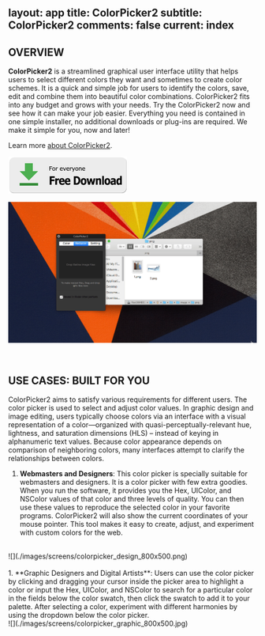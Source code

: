 layout: app
title: ColorPicker2
subtitle: ColorPicker2
comments: false
current: index
---


## OVERVIEW


**ColorPicker2** is a streamlined graphical user interface utility that helps users to select different colors they want and sometimes to create color schemes. It is a quick and simple job for users to identify the colors, save, edit and combine them into beautiful color combinations. ColorPicker2 fits into any budget and grows with your needs. Try the ColorPicker2 now and see how it can make your job easier. Everything you need is contained in one simple installer, no additional downloads or plug-ins are required. We make it simple for you, now and later!

Learn more [about ColorPicker2](./features.html).

[![](../../../asset/images/free-download.png)](./download.html)


![](./images/screens/colopicker_interview.gif)

<br>

## USE CASES: BUILT FOR YOU
 ColorPicker2 aims to satisfy various requirements for different users. The color picker is used to select and adjust color values. In graphic design and image editing, users typically choose colors via an interface with a visual representation of a color—organized with quasi-perceptually-relevant hue, lightness, and saturation dimensions (HLS) – instead of keying in alphanumeric text values. Because color appearance depends on comparison of neighboring colors, many interfaces attempt to clarify the relationships between colors.

1. **Webmasters and Designers**: This color picker is specially suitable for webmasters and designers. It is a color picker with few extra goodies. When you run the software, it provides you the Hex, UIColor, and NSColor values of that color and three levels of quality. You can then use these values to reproduce the selected color in your favorite programs. ColorPicker2 will also show the current coordinates of your mouse pointer. This tool makes it easy to create, adjust, and experiment with custom colors for the web.
<br>
![](./images/screens/colorpicker_design_800x500.png)
<br>
<br>
1. **Graphic Designers and Digital Artists**: Users can use the color picker by clicking and dragging your cursor inside the picker area to highlight a color or input the Hex, UIColor, and NSColor to search for a particular color in the fields below the color swatch, then click the swatch to add it to your palette. After selecting a color, experiment with different harmonies by using the dropdown below the color picker.
<br>
![](./images/screens/colorpicker_graphic_800x500.jpg)
<br>

